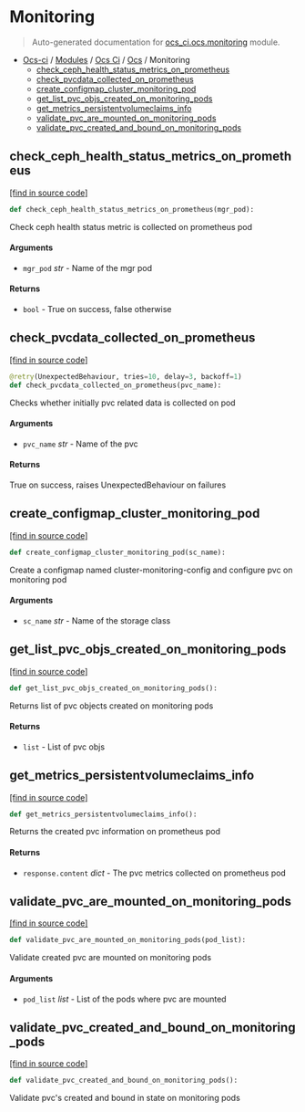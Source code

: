 # Monitoring

> Auto-generated documentation for [ocs_ci.ocs.monitoring](https://github.com/gklein/ocs-ci/blob/master/ocs_ci/ocs/monitoring.py) module.

- [Ocs-ci](../../README.md#ocs-ci) / [Modules](../../MODULES.md#ocs-ci-modules) / [Ocs Ci](../index.md#ocs-ci) / [Ocs](index.md#ocs) / Monitoring
    - [check_ceph_health_status_metrics_on_prometheus](#check_ceph_health_status_metrics_on_prometheus)
    - [check_pvcdata_collected_on_prometheus](#check_pvcdata_collected_on_prometheus)
    - [create_configmap_cluster_monitoring_pod](#create_configmap_cluster_monitoring_pod)
    - [get_list_pvc_objs_created_on_monitoring_pods](#get_list_pvc_objs_created_on_monitoring_pods)
    - [get_metrics_persistentvolumeclaims_info](#get_metrics_persistentvolumeclaims_info)
    - [validate_pvc_are_mounted_on_monitoring_pods](#validate_pvc_are_mounted_on_monitoring_pods)
    - [validate_pvc_created_and_bound_on_monitoring_pods](#validate_pvc_created_and_bound_on_monitoring_pods)

## check_ceph_health_status_metrics_on_prometheus

[[find in source code]](https://github.com/gklein/ocs-ci/blob/master/ocs_ci/ocs/monitoring.py#L138)

```python
def check_ceph_health_status_metrics_on_prometheus(mgr_pod):
```

Check ceph health status metric is collected on prometheus pod

#### Arguments

- `mgr_pod` *str* - Name of the mgr pod

#### Returns

- `bool` - True on success, false otherwise

## check_pvcdata_collected_on_prometheus

[[find in source code]](https://github.com/gklein/ocs-ci/blob/master/ocs_ci/ocs/monitoring.py#L112)

```python
@retry(UnexpectedBehaviour, tries=10, delay=3, backoff=1)
def check_pvcdata_collected_on_prometheus(pvc_name):
```

Checks whether initially pvc related data is collected on pod

#### Arguments

- `pvc_name` *str* - Name of the pvc

#### Returns

True on success, raises UnexpectedBehaviour on failures

## create_configmap_cluster_monitoring_pod

[[find in source code]](https://github.com/gklein/ocs-ci/blob/master/ocs_ci/ocs/monitoring.py#L18)

```python
def create_configmap_cluster_monitoring_pod(sc_name):
```

Create a configmap named cluster-monitoring-config
and configure pvc on monitoring pod

#### Arguments

- `sc_name` *str* - Name of the storage class

## get_list_pvc_objs_created_on_monitoring_pods

[[find in source code]](https://github.com/gklein/ocs-ci/blob/master/ocs_ci/ocs/monitoring.py#L77)

```python
def get_list_pvc_objs_created_on_monitoring_pods():
```

Returns list of pvc objects created on monitoring pods

#### Returns

- `list` - List of pvc objs

## get_metrics_persistentvolumeclaims_info

[[find in source code]](https://github.com/gklein/ocs-ci/blob/master/ocs_ci/ocs/monitoring.py#L97)

```python
def get_metrics_persistentvolumeclaims_info():
```

Returns the created pvc information on prometheus pod

#### Returns

- `response.content` *dict* - The pvc metrics collected on prometheus pod

## validate_pvc_are_mounted_on_monitoring_pods

[[find in source code]](https://github.com/gklein/ocs-ci/blob/master/ocs_ci/ocs/monitoring.py#L60)

```python
def validate_pvc_are_mounted_on_monitoring_pods(pod_list):
```

Validate created pvc are mounted on monitoring pods

#### Arguments

- `pod_list` *list* - List of the pods where pvc are mounted

## validate_pvc_created_and_bound_on_monitoring_pods

[[find in source code]](https://github.com/gklein/ocs-ci/blob/master/ocs_ci/ocs/monitoring.py#L42)

```python
def validate_pvc_created_and_bound_on_monitoring_pods():
```

Validate pvc's created and bound in state
on monitoring pods
